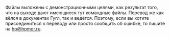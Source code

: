 Файлы выложены с демонстрационными целями, как результат того, что на выходе дают имеющиеся тут командные файлы. Перевод же как вёлся в документах Гугл, так и ведётся. Поэтому, если вы хотите присоединиться к переводу или просто сообщить об ошибке, то пишите на hp@hpmor.ru.
